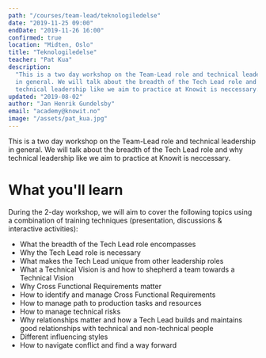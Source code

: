 ```yaml
---
path: "/courses/team-lead/teknologiledelse"
date: "2019-11-25 09:00"
endDate: "2019-11-26 16:00"
confirmed: true
location: "Midten, Oslo"
title: "Teknologiledelse"
teacher: "Pat Kua"
description:
  "This is a two day workshop on the Team-Lead role and technical leadership
  in general. We will talk about the breadth of the Tech Lead role and why
  technical leadership like we aim to practice at Knowit is neccessary."
updated: "2019-08-02"
author: "Jan Henrik Gundelsby"
email: "academy@knowit.no"
image: "/assets/pat_kua.jpg"
---
```


This is a two day workshop on the Team-Lead role and technical leadership in
general. We will talk about the breadth of the Tech Lead role and why
technical leadership like we aim to practice at Knowit is neccessary.

# What you'll learn

During the 2-day workshop, we will aim to cover the following topics using a
combination of training techniques (presentation, discussions & interactive
activities):

- What the breadth of the Tech Lead role encompasses
- Why the Tech Lead role is necessary
- What makes the Tech Lead unique from other leadership roles
- What a Technical Vision is and how to shepherd a team towards a Technical
  Vision
- Why Cross Functional Requirements matter
- How to identify and manage Cross Functional Requirements
- How to manage path to production tasks and resources
- How to manage technical risks
- Why relationships matter and how a Tech Lead builds and maintains good
  relationships with technical and non-technical people
- Different influencing styles
- How to navigate conflict and find a way forward
